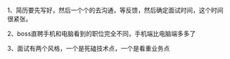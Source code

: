 
1、简历要先写好，然后一个个的去沟通，等反馈，然后确定面试时间，这个时间很紧张。

2、boss直聘手机和电脑看到的职位完全不同，手机端比电脑端多多了

3、面试有两个风格，一个是死磕技术点，一个是看重业务点